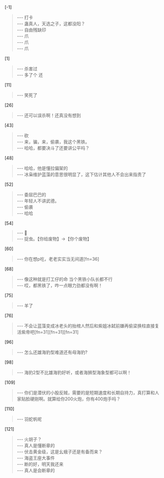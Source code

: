 
[-1] 
>--- 打卡<br>
>--- 蛊真人，天选之子，这都没阳？<br>
>--- 自由残缺印<br>
>--- 爪<br>
>--- 爪<br>
>--- 爪<br>

[1] 
>--- 杀害过<br>
>--- 多了个
还<br>

[11] 
>--- 笑死了<br>

[26] 
>--- 还可以误杀啊！还真没有想到<br>

[43] 
>--- 砍<br>
>--- 来，骗，来，偷袭，我这个黑铁。<br>
>--- 哈哈，都要决斗了还要讲公平吗？<br>

[48] 
>--- 哈哈，他是懂拉偏架的<br>
>--- 冰枭维护蓝藻的意思很明显了，这下估计其他人不会出来指责了<br>

[52] 
>--- 委屈巴巴的<br>
>--- 年轻人不讲武德。<br>
>--- 偷袭<br>
>--- 哈哈<br>

[54] 
>--- 🐔<br>
>--- 捉虫。【你给废物】→【你个废物】<br>

[60] 
>--- 你在想p吃，老老实实当无间道[fn=36]<br>

[68] 
>--- 像这种就是打工仔的命
当个黑铁小队长都不行<br>
>--- 哎，都黑铁了，咋一点眼力劲都没有啊！<br>

[75] 
>--- 羊了<br>

[76] 
>--- 不会让蓝藻变成冰老头的抬棺人然后和紫姐冰弑前嫌再偷梁换柱直接复活紫帝吧[fn=31][fn=31][fn=31]<br>

[96] 
>--- 怎么还雄海豹型难道还有母海豹?<br>

[98] 
>--- 海豹2型不比雄海豹好听，或者海狮型海象型都可以啊！<br>

[109] 
>--- 你们是潜伏的小股反贼，需要的是短期速度和长期自持力，真打算和人家贴脸硬刚啊。就算给你200火炮，你有400炮手吗？<br>

[110] 
>--- 羽蛇帆呢<br>

[121] 
>--- 火胡子？<br>
>--- 真人是懂断章的<br>
>--- 伏击黄金级，这是幺蛾子还是有备而来？<br>
>--- 海盗王座大事件<br>
>--- 断的好，明天我还来<br>
>--- 真人是会断章的<br>
